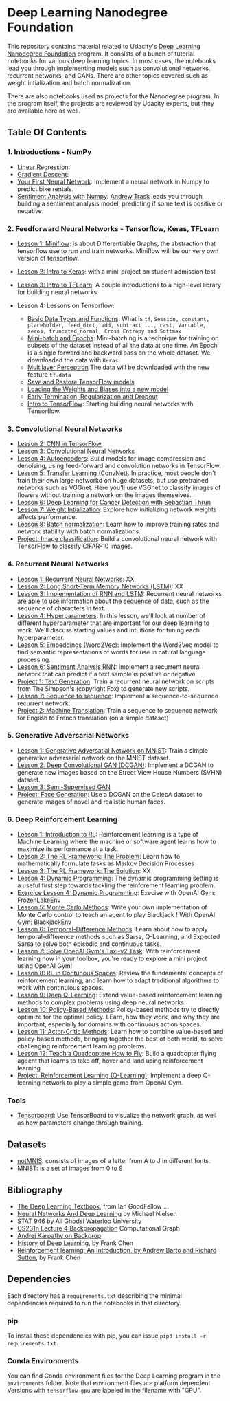 # Deep Learning Nanodegree Foundation

This repository contains material related to Udacity's [Deep Learning Nanodegree Foundation](https://www.udacity.com/course/deep-learning-nanodegree-foundation--nd101) program. It consists of a bunch of tutorial notebooks for various deep learning topics. In most cases, the notebooks lead you through implementing models such as convolutional networks, recurrent networks, and GANs. There are other topics covered such as weight intialization and batch normalization.

There are also notebooks used as projects for the Nanodegree program. In the program itself, the projects are reviewed by Udacity experts, but they are available here as well.

## Table Of Contents

### 1. Introductions - NumPy

* [Linear Regression](https://github.com/geilerloui/deep-learning/blob/master/linear-regression/Regression.ipynb):
* [Gradient Descent](https://github.com/geilerloui/deep-learning/blob/master/gradient-descent/GradientDescent.ipynb): 
* [Your First Neural Network](https://github.com/udacity/deep-learning/tree/master/first-neural-network): Implement a neural network in Numpy to predict bike rentals.
* [Sentiment Analysis with Numpy](https://github.com/udacity/deep-learning/tree/master/sentiment-network): [Andrew Trask](http://iamtrask.github.io/) leads you through building a sentiment analysis model, predicting if some text is positive or negative.

### 2. Feedforward Neural Networks - Tensorflow, Keras, TFLearn

* [Lesson 1: Miniflow](): is about Differentiable Graphs, the abstraction that tensorflow use to run and train networks. Miniflow will be our very own version of tensorflow.
* [Lesson 2: Intro to Keras](https://github.com/geilerloui/deep-learning/tree/master/student-admissions-keras): with a mini-project on student admission test
* [Lesson 3: Intro to TFLearn](https://github.com/udacity/deep-learning/tree/master/intro-to-tflearn): A couple introductions to a high-level library for building neural networks.

* Lesson 4: Lessons on Tensorflow: 
  * [Basic Data Types and Functions](https://github.com/geilerloui/deep-learning/blob/master/Lesson_NeuralNets/Intro_to_TensorFlow.ipynb): What is ```tf```, ```Session, constant, placeholder, feed_dict, add, subtract ..., cast, Variable, zeros, truncated_normal, Cross Entropy and Softmax```
  * [Mini-batch and Epochs](https://github.com/geilerloui/deep-learning/blob/master/Lesson_NeuralNets/Mini-batch_Epochs.ipynb): Mini-batching is a technique for training on subsets of the dataset instead of all the data at one time. An Epoch is a single forward and backward pass on the whole dataset. We downloaded the data with ```Keras```
  * [Multilayer Perceptron](https://github.com/geilerloui/deep-learning/blob/master/Lesson_NeuralNets/Deep_Neural_Network-1.ipynb) The data will be downloaded with the new feature ```tf.data```
  * [Save and Restore TensorFlow models](https://github.com/geilerloui/deep-learning/blob/master/Lesson_NeuralNets/Deep_Neural_Network-2_Save_Restore_models.ipynb)
  * [Loading the Weights and Biases into a new model](https://github.com/geilerloui/deep-learning/blob/master/Lesson_NeuralNets/Deep_Neural_Network-3_Loading_weights_in_new_model.ipynb)
  * [Early Termination, Regularization and Dropout](https://github.com/geilerloui/deep-learning/blob/master/Lesson_NeuralNets/Deep_Neural_Network-4_Early_termination_regularization_dropout.ipynb)
  * [Intro to TensorFlow](https://github.com/udacity/deep-learning/tree/master/intro-to-tensorflow): Starting building neural networks with Tensorflow.


### 3. Convolutional Neural Networks

* [Lesson 2: CNN in TensorFlow]()
* [Lesson 3: Convolutional Neural Networks]()
* [Lesson 4: Autoencoders](https://github.com/udacity/deep-learning/tree/master/autoencoder): Build models for image compression and denoising, using feed-forward and convolution networks in TensorFlow.
* [Lesson 5: Transfer Learning (ConvNet)](https://github.com/udacity/deep-learning/tree/master/transfer-learning). In practice, most people don't train their own large networkd on huge datasets, but use pretrained networks such as VGGnet. Here you'll use VGGnet to classify images of flowers without training a network on the images themselves.
* [Lesson 6: Deep Learning for Cancer Detection with Sebastian Thrun]()
* [Lesson 7: Weight Intialization](https://github.com/udacity/deep-learning/tree/master/weight-initialization): Explore how initializing network weights affects performance.
* [Lesson 8: Batch normalization](https://github.com/udacity/deep-learning/tree/master/batch-norm): Learn how to improve training rates and network stability with batch normalizations.
* [Project: Image classification](https://github.com/udacity/deep-learning/tree/master/image-classification): Build a convolutional neural network with TensorFlow to classify CIFAR-10 images.

### 4. Recurrent Neural Networks

* [Lesson 1: Recurrent Neural Networks](): XX
* [Lesson 2: Long Short-Term Memory Networks (LSTM)](): XX
* [Lesson 3: Implementation of RNN and LSTM](https://github.com/udacity/deep-learning/tree/master/intro-to-rnns): Recurrent neural networks are able to use information about the sequence of data, such as the sequence of characters in text.
* [Lesson 4: Hyperparameters](): In this lesson, we'll look at number of different hyperparameter that are important for our deep learning to work. We'll discuss starting values and intuitions for tuning each hyperparameter.
* [Lesson 5: Embeddings (Word2Vec)](https://github.com/udacity/deep-learning/tree/master/embeddings): Implement the Word2Vec model to find semantic representations of words for use in natural language processing.
* [Lesson 6: Sentiment Analysis RNN](https://github.com/udacity/deep-learning/tree/master/sentiment-rnn): Implement a recurrent neural network that can predict if a text sample is positive or negative.
* [Project 1: Text Generation](https://github.com/udacity/deep-learning/tree/master/tv-script-generation): Train a recurrent neural network on scripts from The Simpson's (copyright Fox) to generate new scripts.
* [Lesson 7: Sequence to sequence](https://github.com/udacity/deep-learning/tree/master/seq2seq): Implement a sequence-to-sequence recurrent network.
* [Project 2: Machine Translation](https://github.com/udacity/deep-learning/tree/master/language-translation): Train a sequence to sequence network for English to French translation (on a simple dataset)

### 5. Generative Adversarial Networks

* [Lesson 1: Generative Adversatial Network on MNIST](https://github.com/udacity/deep-learning/tree/master/gan_mnist): Train a simple generative adversarial network on the MNIST dataset.
* [Lesson 2: Deep Convolutional GAN (DCGAN)](https://github.com/udacity/deep-learning/tree/master/dcgan-svhn): Implement a DCGAN to generate new images based on the Street View House Numbers (SVHN) dataset.
* [Lesson 3: Semi-Supervised GAN](https://github.com/geilerloui/deep-learning/tree/master/semi-supervised)
* [Project: Face Generation](https://github.com/udacity/deep-learning/tree/master/face_generation): Use a DCGAN on the CelebA dataset to generate images of novel and realistic human faces.

### 6. Deep Reinforcement Learning

* [Lesson 1: Introduction to RL](https://github.com/geilerloui/deep-learning/blob/master/reinforcement-learning/Lesson-1.md): Reinforcement learning is a type of Machine Learning where the machine or software agent learns how to maximize its performance at a task.
* [Lesson 2: The RL Framework: The Problem](https://github.com/geilerloui/deep-learning/blob/master/reinforcement-learning/Lesson-2.md): Learn how to mathematically formulate tasks as Markov Decision Processes
* [Lesson 3: The RL Framework: The Solution](https://github.com/geilerloui/deep-learning/blob/master/reinforcement-learning/Lesson-3.md): XX
* [Lesson 4: Dynamic Programming](): The dynamic programming setting is a useful first step towards tackling the reinforement learning problem.
* [Exercice Lesson 4: Dynamic Programming](https://github.com/geilerloui/deep-learning/blob/master/reinforcement-learning/Exercice_Lesson-4/Dynamic_Programming.ipynb): Execise with OpenAI Gym: FrozenLakeEnv
* [Lesson 5: Monte Carlo Methods](): Write your own implementation of Monte Carlo control to teach an agent to play Blackjack ! With OpenAI Gym: BlackjackEnv
* [Lesson 6: Temporal-Difference Methods](): Learn about how to apply temporal-difference methods such as Sarsa, Q-Learning, and Expected Sarsa to solve both episodic and continuous tasks.
* [Lesson 7: Solve OpenAI Gym's Taxi-v2 Task](): With reinforcement learning now in your toolbox, you're ready to explore a mini project using OpenAI Gym!
* [Lesson 8: RL in Contunous Spaces](): Review the fundamental concepts of reinforcement learning, and learn how to adapt traditional algorithms to work with continuious spaces.
* [Lesson 9: Deep Q-Learning](): Extend value-based reinforcement learning methods to complex problems using deep neural networks.
* [Lesson 10: Policy-Based Methods](): Policy-based methods try to directly optimize for the optimal policy. LEarn, how they work, and why they are important, especially for domains with continuous action spaces.
* [Lesson 11: Actor-Critic Methods](): Learn how to combine value-based and policy-based methods, bringing together the best of both world, to solve challenging reinforcement learning problems.
* [Lesson 12: Teach a Quadcoptere How to Fly](): Build a quadcopter flying ageent that learns to take off, hover and land using reinforcement learning
* [Project: Reinforcement Learning (Q-Learning)](https://github.com/udacity/deep-learning/tree/master/reinforcement): Implement a deep Q-learning network to play a simple game from OpenAI Gym.

### Tools

* [Tensorboard](https://github.com/udacity/deep-learning/tree/master/tensorboard): Use TensorBoard to visualize the network graph, as well as how parameters change through training.


## Datasets
* [notMNIS](http://yaroslavvb.blogspot.com/2011/09/notmnist-dataset.html): consists of images of a letter from A to J in different fonts.
* [MNIST](https://fr.wikipedia.org/wiki/Base_de_donn%C3%A9es_MNIST): is a set of images from 0 to 9


## Bibliography
* [The Deep Learning Textbook](http://www.deeplearningbook.org/), from Ian GoodFellow ...
* [Neural Networks And Deep Learning](http://neuralnetworksanddeeplearning.com/) by Michael Nielsen
* [STAT 946](https://www.youtube.com/watch?v=XTWPyW2mTUg&list=PLehuLRPyt1HxTolYUWeyyIoxDabDmaOSB) by Ali Ghodsi Waterloo University
* [CS231n Lecture 4 Backpropagation](https://www.youtube.com/watch?v=59Hbtz7XgjM) Computational Graph
* [Andrej Karpathy on Backprop](https://medium.com/@karpathy/yes-you-should-understand-backprop-e2f06eab496b)
* [History of Deep Learning](https://www.youtube.com/watch?v=ht6fLrar91U), by Frank Chen
* [Reinforcement learning: An Introduction, by Andrew Barto and Richard Sutton](https://www.youtube.com/watch?v=ht6fLrar91U), by Frank Chen


## Dependencies

Each directory has a `requirements.txt` describing the minimal dependencies required to run the notebooks in that directory.

### pip

To install these dependencies with pip, you can issue `pip3 install -r requirements.txt`.

### Conda Environments

You can find Conda environment files for the Deep Learning program in the `environments` folder. Note that environment files are platform dependent. Versions with `tensorflow-gpu` are labeled in the filename with "GPU".
